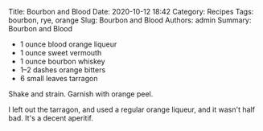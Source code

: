 Title: Bourbon and Blood
Date: 2020-10-12 18:42
Category: Recipes
Tags: bourbon, rye, orange
Slug: Bourbon and Blood
Authors: admin
Summary: Bourbon and Blood

* 1 ounce blood orange liqueur
* 1 ounce sweet vermouth
* 1 ounce bourbon whiskey
* 1–2 dashes orange bitters
* 6 small leaves tarragon

Shake and strain. Garnish with orange peel.

I left out the tarragon, and used a regular orange liqueur, and it wasn't half bad. It's a decent aperitif.